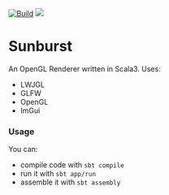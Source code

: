 [![Build](https://github.com/Husenap/sunburst/actions/workflows/build.yml/badge.svg)](https://github.com/Husenap/sunburst/actions/workflows/build.yml)
[![](https://jitpack.io/v/Husenap/sunburst.svg)](https://jitpack.io/#Husenap/sunburst)

# Sunburst

An OpenGL Renderer written in Scala3.
Uses:
* LWJGL
* GLFW
* OpenGL
* ImGui

### Usage

You can:
* compile code with `sbt compile`
* run it with `sbt app/run`
* assemble it with `sbt assembly`
